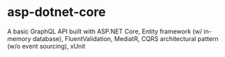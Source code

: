 # asp-dotnet-core
A basic GraphQL API built with ASP.NET Core, Entity framework (w/ in-memory database), FluentValidation, MediatR, CQRS architectural pattern (w/o event sourcing), xUnit

